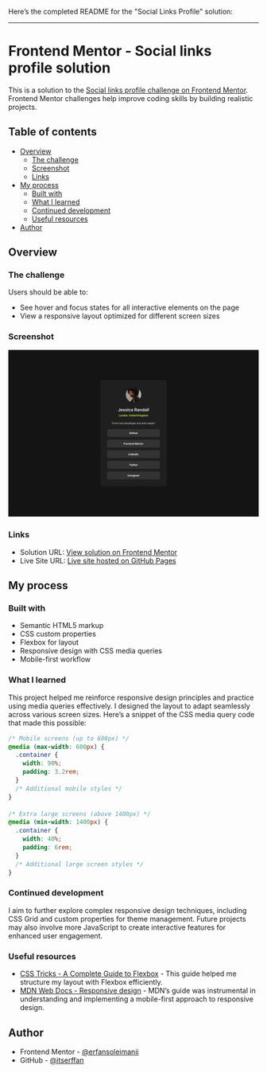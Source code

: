 Here’s the completed README for the "Social Links Profile" solution:

---

# Frontend Mentor - Social links profile solution

This is a solution to the [Social links profile challenge on Frontend Mentor](https://www.frontendmentor.io/challenges/social-links-profile-UG32l9m6dQ). Frontend Mentor challenges help improve coding skills by building realistic projects.

## Table of contents

- [Overview](#overview)
  - [The challenge](#the-challenge)
  - [Screenshot](#screenshot)
  - [Links](#links)
- [My process](#my-process)
  - [Built with](#built-with)
  - [What I learned](#what-i-learned)
  - [Continued development](#continued-development)
  - [Useful resources](#useful-resources)
- [Author](#author)

## Overview

### The challenge

Users should be able to:

- See hover and focus states for all interactive elements on the page
- View a responsive layout optimized for different screen sizes

### Screenshot

![Screenshot of Social Links Profile Solution](./design/desktop-design.jpg)

### Links

- Solution URL: [View solution on Frontend Mentor](https://www.frontendmentor.io/solutions/social-links-profile-responsive-design-with-html-and-css-9BkY5Z8FQ)
- Live Site URL: [Live site hosted on GitHub Pages](https://frontendmentor-social-links-proffile.netlify.app/)

## My process

### Built with

- Semantic HTML5 markup
- CSS custom properties
- Flexbox for layout
- Responsive design with CSS media queries
- Mobile-first workflow

### What I learned

This project helped me reinforce responsive design principles and practice using media queries effectively. I designed the layout to adapt seamlessly across various screen sizes. Here’s a snippet of the CSS media query code that made this possible:

```css
/* Mobile screens (up to 600px) */
@media (max-width: 600px) {
  .container {
    width: 90%;
    padding: 3.2rem;
  }
  /* Additional mobile styles */
}

/* Extra large screens (above 1400px) */
@media (min-width: 1400px) {
  .container {
    width: 40%;
    padding: 6rem;
  }
  /* Additional large screen styles */
}
```

### Continued development

I aim to further explore complex responsive design techniques, including CSS Grid and custom properties for theme management. Future projects may also involve more JavaScript to create interactive features for enhanced user engagement.

### Useful resources

- [CSS Tricks - A Complete Guide to Flexbox](https://css-tricks.com/snippets/css/a-guide-to-flexbox/) - This guide helped me structure my layout with Flexbox efficiently.
- [MDN Web Docs - Responsive design](https://developer.mozilla.org/en-US/docs/Learn/CSS/CSS_layout/Responsive_Design) - MDN’s guide was instrumental in understanding and implementing a mobile-first approach to responsive design.

## Author

- Frontend Mentor - [@erfansoleimanii](https://www.frontendmentor.io/profile/itserffan)
- GitHub - [@itserffan](https://github.com/itserffan)
